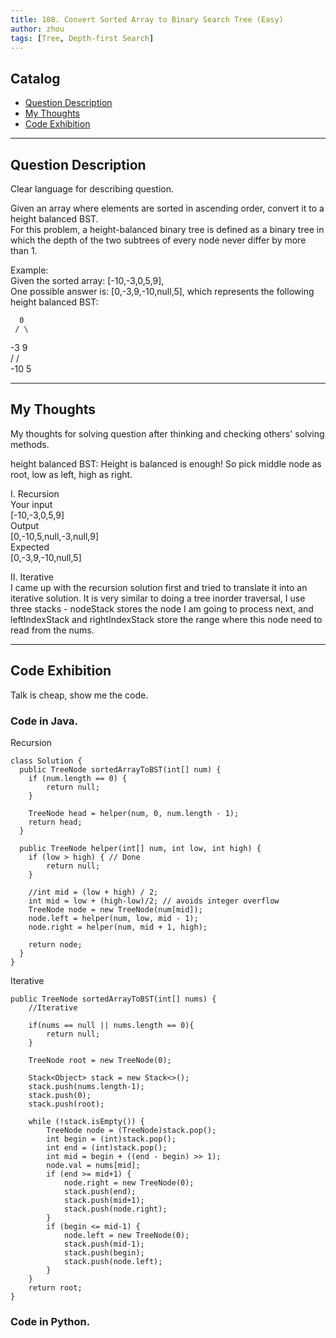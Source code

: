 ```yaml
---
title: 108. Convert Sorted Array to Binary Search Tree (Easy)                   
author: zhou      
tags: [Tree, Depth-first Search]            
---
```


       

## Catalog  
+ [Question Description](#partI)
+ [My Thoughts](#partII)
+ [Code Exhibition](#partIII)

----------------------------------

## Question Description
Clear language for describing question.    

Given an array where elements are sorted in ascending order, convert it to a height balanced BST.     
For this problem, a height-balanced binary tree is defined as a binary tree in which the depth of the two subtrees of every node never differ by more than 1.     

Example:    
Given the sorted array: [-10,-3,0,5,9],     
One possible answer is: [0,-3,9,-10,null,5], which represents the following height balanced BST:     

      0    
     / \   
   -3   9   
   /   /   
 -10  5      
 

----------------------------------

## My Thoughts
My thoughts for solving question after thinking and checking others' solving methods.        

height balanced BST: Height is balanced is enough! So pick middle node as root, low as left, high as right.     

I. Recursion     
Your input     
[-10,-3,0,5,9]   
Output   
[0,-10,5,null,-3,null,9]   
Expected   
[0,-3,9,-10,null,5]   

II. Iterative     
I came up with the recursion solution first and tried to translate it into an iterative solution. It is very similar to doing a tree inorder traversal, I use three stacks - nodeStack stores the node I am going to process next, and leftIndexStack and rightIndexStack store the range where this node need to read from the nums.      



----------------------------------

## Code Exhibition
Talk is cheap, show me the code.    
### Code in Java.     
Recursion    

    class Solution {
      public TreeNode sortedArrayToBST(int[] num) {
        if (num.length == 0) {
            return null;
        }
        
        TreeNode head = helper(num, 0, num.length - 1);
        return head;
      }

      public TreeNode helper(int[] num, int low, int high) {
        if (low > high) { // Done
            return null;
        }
        
        //int mid = (low + high) / 2;
        int mid = low + (high-low)/2; // avoids integer overflow
        TreeNode node = new TreeNode(num[mid]);
        node.left = helper(num, low, mid - 1);
        node.right = helper(num, mid + 1, high);
        
        return node;
      }
    }

Iterative    

    public TreeNode sortedArrayToBST(int[] nums) {
        //Iterative 
        
        if(nums == null || nums.length == 0){
            return null;
        }
        
        TreeNode root = new TreeNode(0);
        
        Stack<Object> stack = new Stack<>();
        stack.push(nums.length-1);
        stack.push(0);
        stack.push(root);
        
        while (!stack.isEmpty()) {
            TreeNode node = (TreeNode)stack.pop();
            int begin = (int)stack.pop();
            int end = (int)stack.pop();
            int mid = begin + ((end - begin) >> 1);
            node.val = nums[mid];
            if (end >= mid+1) {
                node.right = new TreeNode(0);
                stack.push(end);
                stack.push(mid+1);
                stack.push(node.right);
            }
            if (begin <= mid-1) {
                node.left = new TreeNode(0);
                stack.push(mid-1);
                stack.push(begin);
                stack.push(node.left);
            }
        }
        return root;
    }


### Code in Python.   




